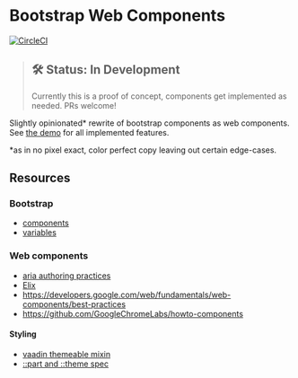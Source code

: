 # Bootstrap Web Components

[![CircleCI](https://circleci.com/gh/morbidick/bootstrap-webcomponents.svg?style=svg)](https://circleci.com/gh/morbidick/bootstrap-webcomponents)

> ## 🛠 Status: In Development
> Currently this is a proof of concept, components get implemented as needed. PRs welcome!

Slightly opinionated* rewrite of bootstrap components as web components. See [the demo](demo/index.html) for all implemented features.

*as in no pixel exact, color perfect copy leaving out certain edge-cases.

## Resources

### Bootstrap

* [components](https://getbootstrap.com/docs/4.1/components/)
* [variables](https://github.com/twbs/bootstrap/blob/v4-dev/scss/_variables.scss)

### Web components

* [aria authoring practices](https://www.w3.org/TR/wai-aria-practices-1.1/)
* [Elix](https://github.com/elix/elix)
* https://developers.google.com/web/fundamentals/web-components/best-practices
* https://github.com/GoogleChromeLabs/howto-components

#### Styling

* [vaadin themeable mixin](https://github.com/vaadin/vaadin-themable-mixin)
* [::part and ::theme spec](https://drafts.csswg.org/css-shadow-parts-1/)
